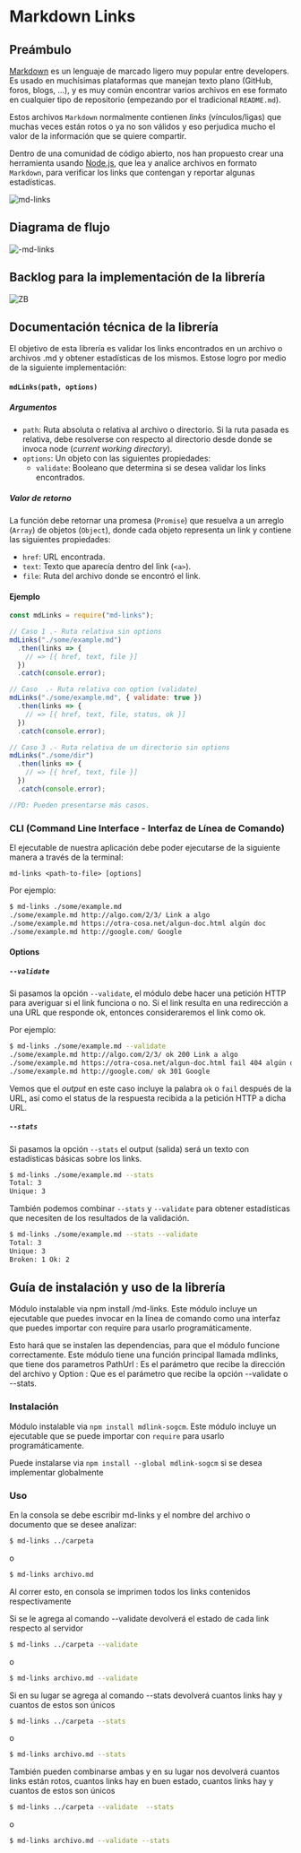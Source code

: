 # Markdown Links

## Preámbulo

[Markdown](https://es.wikipedia.org/wiki/Markdown) es un lenguaje de marcado
ligero muy popular entre developers. Es usado en muchísimas plataformas que
manejan texto plano (GitHub, foros, blogs, ...), y es muy común
encontrar varios archivos en ese formato en cualquier tipo de repositorio
(empezando por el tradicional `README.md`).

Estos archivos `Markdown` normalmente contienen _links_ (vínculos/ligas) que
muchas veces están rotos o ya no son válidos y eso perjudica mucho el valor de
la información que se quiere compartir.

Dentro de una comunidad de código abierto, nos han propuesto crear una
herramienta usando [Node.js](https://nodejs.org/), que lea y analice archivos
en formato `Markdown`, para verificar los links que contengan y reportar
algunas estadísticas.

![md-links](https://i.ibb.co/BLNsLqH/1200px-Markdown-mark-svg.png)

## Diagrama de flujo

![-md-links](https://i.ibb.co/x53Wn2W/Diagrama-de-flujo-md-liks.jpg)

## Backlog para la implementación de la librería

![ZB](https://i.ibb.co/VYg9Cwc/BL.jpg)

## Documentación técnica de la librería
 
El objetivo de esta librería es validar los links encontrados en un archivo o archivos .md y obtener estadísticas de los mismos. Estose logro por medio de la siguiente implementación:

#### `mdLinks(path, options)`

##### Argumentos

- `path`: Ruta absoluta o relativa al archivo o directorio. Si la ruta pasada es
  relativa, debe resolverse con respecto al directorio desde donde se invoca
  node (_current working directory_).
- `options`: Un objeto con las siguientes propiedades:
  - `validate`: Booleano que determina si se desea validar los links
    encontrados.

##### Valor de retorno

La función debe retornar una promesa (`Promise`) que resuelva a un arreglo
(`Array`) de objetos (`Object`), donde cada objeto representa un link y contiene
las siguientes propiedades:

- `href`: URL encontrada.
- `text`: Texto que aparecía dentro del link (`<a>`).
- `file`: Ruta del archivo donde se encontró el link.

#### Ejemplo

```js
const mdLinks = require("md-links");

// Caso 1 .- Ruta relativa sin options
mdLinks("./some/example.md")
  .then(links => {
    // => [{ href, text, file }]
  })
  .catch(console.error);

// Caso  .- Ruta relativa con option (validate)
mdLinks("./some/example.md", { validate: true })
  .then(links => {
    // => [{ href, text, file, status, ok }]
  })
  .catch(console.error);

// Caso 3 .- Ruta relativa de un directorio sin options
mdLinks("./some/dir")
  .then(links => {
    // => [{ href, text, file }]
  })
  .catch(console.error);

//PD: Pueden presentarse más casos.
```

### CLI (Command Line Interface - Interfaz de Línea de Comando)

El ejecutable de nuestra aplicación debe poder ejecutarse de la siguiente
manera a través de la terminal:

`md-links <path-to-file> [options]`

Por ejemplo:

```sh
$ md-links ./some/example.md
./some/example.md http://algo.com/2/3/ Link a algo
./some/example.md https://otra-cosa.net/algun-doc.html algún doc
./some/example.md http://google.com/ Google
```


#### Options

##### `--validate`

Si pasamos la opción `--validate`, el módulo debe hacer una petición HTTP para
averiguar si el link funciona o no. Si el link resulta en una redirección a una
URL que responde ok, entonces consideraremos el link como ok.

Por ejemplo:

```sh
$ md-links ./some/example.md --validate
./some/example.md http://algo.com/2/3/ ok 200 Link a algo
./some/example.md https://otra-cosa.net/algun-doc.html fail 404 algún doc
./some/example.md http://google.com/ ok 301 Google
```

Vemos que el _output_ en este caso incluye la palabra `ok` o `fail` después de
la URL, así como el status de la respuesta recibida a la petición HTTP a dicha
URL.

##### `--stats`

Si pasamos la opción `--stats` el output (salida) será un texto con estadísticas
básicas sobre los links.

```sh
$ md-links ./some/example.md --stats
Total: 3
Unique: 3
```

También podemos combinar `--stats` y `--validate` para obtener estadísticas que
necesiten de los resultados de la validación.

```sh
$ md-links ./some/example.md --stats --validate
Total: 3
Unique: 3
Broken: 1 Ok: 2
```


## Guía de instalación  y uso de la librería

Módulo instalable via npm install <github-user>/md-links. Este módulo incluye un ejecutable que puedes invocar en la línea de comando como una interfaz que puedes importar con require para usarlo programáticamente.

Esto hará que se instalen las dependencias, para que el módulo funcione correctamente. Este módulo tiene una función principal llamada mdlinks, que tiene dos parametros PathUrl : Es el parámetro que recibe la dirección del archivo y Option : Que es el parámetro que recibe la opción --validate o --stats.

### Instalación

Módulo instalable via `npm install mdlink-sogcm`. Este módulo incluye un ejecutable que se puede importar con `require`
para usarlo programáticamente.

 Puede instalarse via `npm install --global mdlink-sogcm` si se desea implementar globalmente

 ### Uso

 En la consola se debe escribir md-links y el nombre del archivo o documento que se desee analizar:

 ```sh
$ md-links ../carpeta 
```
o

 ```sh
$ md-links archivo.md
```
Al correr esto, en consola se imprimen todos los links contenidos respectivamente

Si se le agrega al comando --validate devolverá el estado de cada link respecto al servidor

 ```sh
$ md-links ../carpeta --validate
```
o

 ```sh
$ md-links archivo.md --validate
```

Si en su lugar se agrega al comando --stats devolverá cuantos links hay y cuantos de estos son únicos
 
 ```sh
$ md-links ../carpeta --stats
```
o

 ```sh
$ md-links archivo.md --stats
```

También pueden combinarse ambas y en su lugar nos devolverá cuantos links están rotos, cuantos links hay en buen estado, cuantos links hay y cuantos de estos son únicos

 ```sh
$ md-links ../carpeta --validate  --stats
```
o

 ```sh
$ md-links archivo.md --validate --stats
```